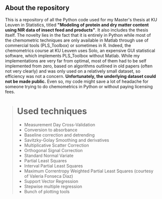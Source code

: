## About the repository
This is a repository of all the Python code used for my Master's thesis at KU Leuven in Statistics,
titled **"Modeling of protein and dry matter content using NIR data of insect feed and products"**. It also includes the
thesis itself. The novelty lies in the fact that it is entirely in Python while most of the chemometric techniques are only available in Matlab
through use of commercial tools (PLS_Toolbox) or sometimes in R. Indeed, the chemometrics course at KU Leuven uses Solo, an expensive GUI statistical software,
which implements PLS_Toolbox without Matlab. While my implementations are very far from optimal, most of them had to be self implemented from zero, based on algorithms outlined
in old papers (often not very clearly) and was only used on a relatively small dataset, so efficiency was not a concern. **Unfortunately, the underlying dataset could not be made public.** Even so, my code might save a lot of headache for someone trying to do chemometrics in Python or without paying licensing fees.

># Used techniques
> - Measurement Day Cross-Validation
> - Conversion to absorbance
> - Baseline correction and detrending
> - Savitzky-Golay Smoothing and derivatives
> - Multiplicative Scatter Correction
> - Orthogonal Signal Correction
> - Standard Normal Variate
> - Partial Least Squares
> - Interval Partial Least Squares
> - Maximum Correntropy Weighted Partial Least Squares (courtesy of Valeria Fonseca Diaz)
> - Support Vector Regression
> - Stepwise multiple regression
> - Bunch of plotting tools
